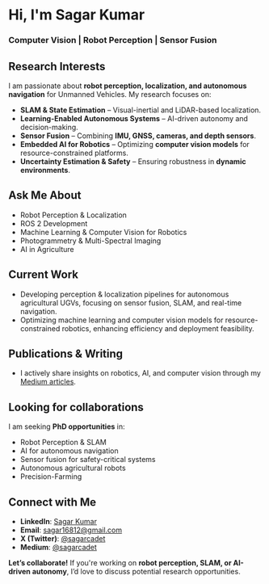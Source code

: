 # Hi, I'm Sagar Kumar

### Computer Vision | Robot Perception | Sensor Fusion

## Research Interests
I am passionate about **robot perception, localization, and autonomous navigation** for Unmanned Vehicles. My research focuses on:  
- **SLAM & State Estimation** – Visual-inertial and LiDAR-based localization.  
- **Learning-Enabled Autonomous Systems** – AI-driven autonomy and decision-making.  
- **Sensor Fusion** – Combining **IMU, GNSS, cameras, and depth sensors**.  
- **Embedded AI for Robotics** – Optimizing **computer vision models** for resource-constrained platforms.  
- **Uncertainty Estimation & Safety** – Ensuring robustness in **dynamic environments**. 

## Ask Me About
- Robot Perception & Localization  
- ROS 2 Development  
- Machine Learning & Computer Vision for Robotics  
- Photogrammetry & Multi-Spectral Imaging  
- AI in Agriculture

## Current Work
- Developing perception & localization pipelines for autonomous agricultural UGVs, focusing on sensor fusion, SLAM, and real-time navigation.
- Optimizing machine learning and computer vision models for resource-constrained robotics, enhancing efficiency and deployment feasibility.

## Publications & Writing
- I actively share insights on robotics, AI, and computer vision through my [Medium articles](https://medium.com/@sagarcadet).

## Looking for collaborations
I am seeking **PhD opportunities** in:  
- Robot Perception & SLAM  
- AI for autonomous navigation 
- Sensor fusion for safety-critical systems
- Autonomous agricultural robots
- Precision-Farming

## Connect with Me
- **LinkedIn**: [Sagar Kumar](https://www.linkedin.com/in/sagark30/)  
- **Email**: [sagar16812@gmail.com](mailto:sagar16812@gmail.com)  
- **X (Twitter)**: [@sagarcadet](https://x.com/sagarcadet)  
- **Medium**: [@sagarcadet](https://medium.com/@sagarcadet) 


**Let’s collaborate!** If you're working on **robot perception, SLAM, or AI-driven autonomy**, I’d love to discuss potential research opportunities. 
